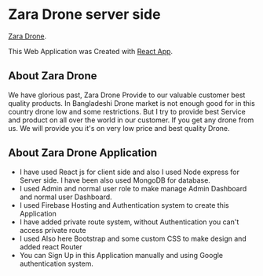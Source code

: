 # Zara Drone server side

[Zara Drone](https://zara-drone.web.app/).

This Web Application was Created with [React App](https://zara-drone.web.app/).

## About Zara Drone

We have glorious past, Zara Drone Provide to our valuable customer best quality products. In Bangladeshi Drone market is not enough good for in this country drone low and some restrictions. But I try to provide best Service and product on all over the world in our customer. If you get any drone from us. We will provide you it's on very low price and best quality Drone.

## About Zara Drone Application

- I have used React js for client side and also I used Node express for Server side. I have been also used MongoDB for database.
- I used Admin and normal user role to make manage Admin Dashboard and normal user Dashboard.
- I used Firebase Hosting and Authentication system to create this Application
- I have added private route system, without Authentication you can't access private route
- I used Also here Bootstrap and some custom CSS to make design and added react Router
- You can Sign Up in this Application manually and using Google authentication system.
